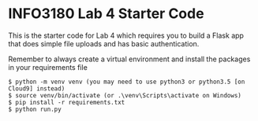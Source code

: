 # INFO3180 Lab 4 Starter Code
This is the starter code for Lab 4 which requires you to build a Flask app that does simple file uploads and has basic authentication.

Remember to always create a virtual environment and install the packages in your requirements file

```
$ python -m venv venv (you may need to use python3 or python3.5 [on Cloud9] instead)
$ source venv/bin/activate (or .\venv\Scripts\activate on Windows)
$ pip install -r requirements.txt 
$ python run.py
```